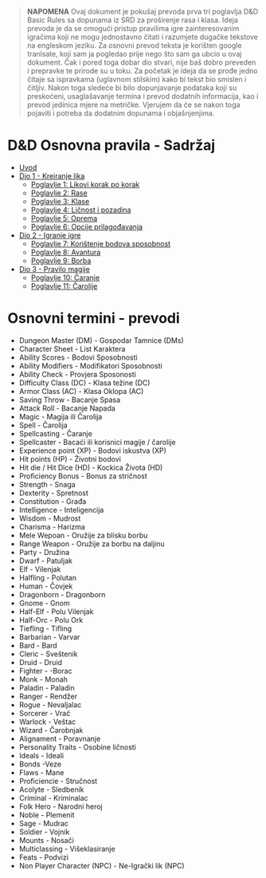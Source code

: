 
> **NAPOMENA** Ovaj dokument je pokušaj prevoda prva tri poglavlja D&D Basic Rules sa dopunama iz SRD za proširenje rasa i klasa. Ideja prevoda je da se omogući pristup pravilima igre zainteresovanim igračima koji ne mogu jednostavno čitati i razumjete dugačke tekstove na engleskom jeziku. Za osnovni prevod teksta je korišten google tranlsate, koji sam ja pogledao prije nego što sam ga ubcio u ovaj dokument. Čak i pored toga dobar dio stvari, nije baš dobro preveden i prepravke te prirode su u toku. Za početak je ideja da se prođe jedno čitaje sa ispravkama (uglavnom stilskim) kako bi tekst bio smislen i čitljiv. Nakon toga sledeće bi bilo dopunjavanje podataka koji su preskoćeni, usaglašavanje termina i prevod dodatnih informacija, kao i prevod jedinica mjere na metričke. Vjerujem da će se nakon toga pojaviti i potreba da dodatnim dopunama i objašnjenjima. 


# D&D Osnovna pravila - Sadržaj

* [Uvod](https://joxgit.github.io/DnD-Osnovna-Pravila/dio0)
* [Dio 1 - Kreiranje lika](https://joxgit.github.io/DnD-Osnovna-Pravila/dio1)
    * [Poglavlje 1: Likovi korak po korak](https://joxgit.github.io/DnD-Osnovna-Pravila/dio1#poglavlje-1-likovi-korak-po-korak)
    * [Poglavlje 2: Rase](https://joxgit.github.io/DnD-Osnovna-Pravila/dio1#poglavlje-2-rase)
    * [Poglavlje 3: Klase](https://joxgit.github.io/DnD-Osnovna-Pravila/dio1#poglavlje-3-klase)
    * [Poglavlje 4: Ličnost i pozadina](https://joxgit.github.io/DnD-Osnovna-Pravila/dio1#poglavlje-4-li%C4%8Dnost-i-pozadina)
    * [Poglavlje 5: Oprema](https://joxgit.github.io/DnD-Osnovna-Pravila/dio1#poglavlje-5-oprema)
    * [Poglavlje 6: Opcije prilagođavanja](https://joxgit.github.io/DnD-Osnovna-Pravila/dio1#poglavlje-6-opcije-prilago%C4%91avanja)
* [Dio 2 - Igranje igre](https://joxgit.github.io/DnD-Osnovna-Pravila/dio2)
    * [Poglavlje 7: Korištenje bodova sposobnost](https://joxgit.github.io/DnD-Osnovna-Pravila/dio2#poglavlje-7-kori%C5%A1c%CC%81enje-bodova-sposobnost)
    * [Poglavlje 8: Avantura](https://joxgit.github.io/DnD-Osnovna-Pravila/dio2#poglavlje-8-avantura)
    * [Poglavlje 9: Borba](https://joxgit.github.io/DnD-Osnovna-Pravila/dio2#poglavlje-9-borba)
* [Dio 3 - Pravilo magije](https://joxgit.github.io/DnD-Osnovna-Pravila/dio3)
    * [Poglavlje 10: Čaranje](https://joxgit.github.io/DnD-Osnovna-Pravila/dio3#poglavlje-10-%C4%8Daranje)
    * [Poglavlje 11: Čarolije](https://joxgit.github.io/DnD-Osnovna-Pravila/dio3#poglavlje-11-%C4%8Darolije)


# Osnovni termini - prevodi

* Dungeon Master (DM) - Gospodar Tamnice (DMs)
* Character Sheet - List Karaktera
* Ability Scores - Bodovi Sposobnosti
* Ability Modifiers - Modifikatori Sposobnosti
* Ability Check - Provjera Sposonosti
* Difficulty Class (DC) - Klasa težine (DC)
* Armor Class (AC) - Klasa Oklopa (AC)
* Saving Throw - Bacanje Spasa
* Attack Roll - Bacanje Napada
* Magic - Magija ili Čarolija
* Spell - Čarolija
* Spellcasting - Čaranje
* Spellcaster - Bacaći ili korisnici magije / čarolije
* Experience point (XP) - Bodovi iskustva (XP)
* Hit points (HP) - Životni bodovi
* Hit die / Hit Dice (HD) - Kockica Života (HD)
* Proficiency Bonus - Bonus za stričnost
* Strength - Snaga
* Dexterity - Spretnost
* Constitution - Građa
* Intelligence - Inteligencija
* Wisdom - Mudrost
* Charisma - Harizma
* Mele Wepoan - Oružije za blisku borbu
* Range Weapon - Oružije za borbu na daljinu
* Party - Družina
* Dwarf - Patuljak
* Elf - Vilenjak
* Halfling - Polutan
* Human - Čovjek
* Dragonborn - Dragonborn
* Gnome - Gnom
* Half-Elf - Polu Vilenjak
* Half-Orc - Polu Ork
* Tiefling - Tifling
* Barbarian - Varvar
* Bard - Bard
* Cleric - Sveštenik
* Druid - Druid
* Fighter - -Borac
* Monk - Monah
* Paladin - Paladin
* Ranger - Rendžer
* Rogue - Nevaljalac
* Sorcerer - Vrač
* Warlock - Veštac
* Wizard - Čarobnjak
* Alignament - Poravnanje
* Personality Traits - Osobine ličnosti
* Ideals - Ideali
* Bonds -Veze
* Flaws - Mane
* Proficiencie - Stručnost
* Acolyte - Sledbenik
* Criminal - Kriminalac
* Folk Hero - Narodni heroj
* Noble - Plemenit
* Sage - Mudrac
* Soldier - Vojnik
* Mounts - Nosači
* Multiclassing - Višeklasiranje
* Feats - Podvizi
* Non Player Character (NPC) - Ne-Igrački lik (NPC)